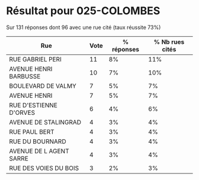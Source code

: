 # Résultat pour 025-COLOMBES

Sur 131 réponses dont 96 avec une rue cité (taux réussite 73%)

| Rue | Vote | % réponses | % Nb rues cités|
|-----|------|------------|----------------|
| RUE GABRIEL PERI | 11 | 8% | 11%|
| AVENUE HENRI BARBUSSE | 10 | 7% | 10%|
| BOULEVARD DE VALMY | 7 | 5% | 7%|
| AVENUE HENRI | 7 | 5% | 7%|
| RUE D'ESTIENNE D'ORVES | 6 | 4% | 6%|
| AVENUE DE STALINGRAD | 4 | 3% | 4%|
| RUE PAUL BERT | 4 | 3% | 4%|
| RUE DU BOURNARD | 4 | 3% | 4%|
| AVENUE DE L AGENT SARRE | 4 | 3% | 4%|
| RUE DES VOIES DU BOIS | 3 | 2% | 3%|

